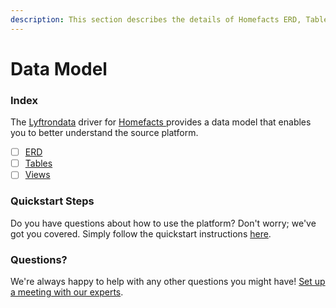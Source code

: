 ```yaml
---
description: This section describes the details of Homefacts ERD, Tables, and Views.
---
```


# Data Model

### Index

The  [Lyftrondata](https://www.lyftrondata.com/) driver for [Homefacts](https://www.lyftrondata.com/integration/homefacts/)[ ](https://www.lyftrondata.com/integration/homefacts/)provides a data model that enables you to better understand the source platform.

* [ ] [ERD](../../../marketing-analytics/homefacts/data-model/erd.md)
* [ ] [Tables](../../../marketing-analytics/homefacts/data-model/tables.md)
* [ ] [Views](../../../marketing-analytics/homefacts/data-model/views.md)

### Quickstart Steps

Do you have questions about how to use the platform? Don't worry; we've got you covered. Simply follow the quickstart instructions [here](../../../../quickstart-steps.md).

### Questions? <a href="#questions" id="questions"></a>

We're always happy to help with any other questions you might have! [Set up a meeting with our experts](https://www.lyftrondata.com/book-a-meeting/).

